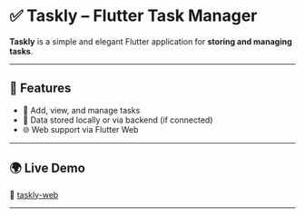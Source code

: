 # ✅ Taskly – Flutter Task Manager

**Taskly** is a simple and elegant Flutter application for **storing and managing tasks**.

---

## 🚀 Features

- 📝 Add, view, and manage tasks  
- 💾 Data stored locally or via backend (if connected)  
- 🌐 Web support via Flutter Web

---

## 🌍 Live Demo

🔗 [taskly-web](https://vishalvnair124.github.io/taskly-web/)

---
